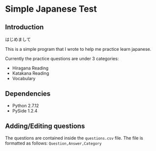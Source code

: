 # Simple Japanese Test

## Introduction

はじめまして

This is a simple program that I wrote to help me practice learn japanese.

Currently the practice questions are under 3 categories:
* Hiragana Reading
* Katakana Reading
* Vocabulary

## Dependencies

* Python 2.7.12
* PySide 1.2.4

## Adding/Editing questions

The questions are contained inside the `questions.csv` file. The file is formatted as follows: 
`Question,Answer,Category`
